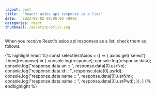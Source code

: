 ```yaml
---
layout: post
title:  "React: axios api response is a list"
date:   2023-08-02 09:00:00 +0900
categories: react
thumbnail: /assets/profile.png
---
```


When you receive React's axios api responses as a list, check them as follows.   

{% highlight react %}
const selecttestAxios = () => {
    axios.get('select')
    .then((response) => {
        console.log(response);
        console.log(response.data);
        console.log("response.data.un :: ", response.data[0].usrNo);
        console.log("response.data.id :: ", response.data[0].usrId);
        console.log("response.data.name :: ", response.data[0].usrNm);
        console.log("response.data.name :: ", response.data[0].usrPwd);
    });
}
{% endhighlight %}
